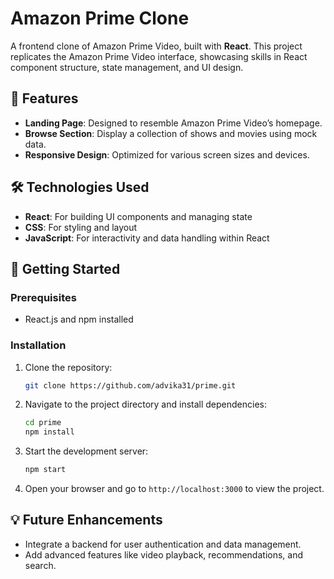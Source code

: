 # Amazon Prime Clone

A frontend clone of Amazon Prime Video, built with **React**. This project replicates the Amazon Prime Video interface, showcasing skills in React component structure, state management, and UI design.

## 📖 Features

- **Landing Page**: Designed to resemble Amazon Prime Video’s homepage.
- **Browse Section**: Display a collection of shows and movies using mock data.
- **Responsive Design**: Optimized for various screen sizes and devices.
  
## 🛠️ Technologies Used

- **React**: For building UI components and managing state
- **CSS**: For styling and layout
- **JavaScript**: For interactivity and data handling within React

## 🚀 Getting Started

### Prerequisites
- React.js and npm installed

### Installation
1. Clone the repository:
   ```bash
   git clone https://github.com/advika31/prime.git
   ```
2. Navigate to the project directory and install dependencies:
   ```bash
   cd prime
   npm install
   ```
3. Start the development server:
   ```bash
   npm start
   ```
4. Open your browser and go to `http://localhost:3000` to view the project.

## 💡 Future Enhancements

- Integrate a backend for user authentication and data management.
- Add advanced features like video playback, recommendations, and search.
